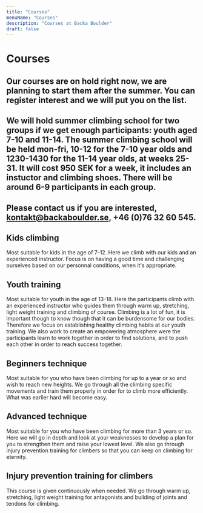 ```yaml
---
title: "Courses"
menuName: "Courses"
description: "Courses at Backa Boulder"
draft: false
---
```


# Courses

## Our courses are on hold right now, we are planning to start them after the summer. You can register interest and we will put you on the list. 
## We will hold summer climbing school for two groups if we get enough participants: youth aged 7-10 and 11-14. The summer climbing school will be held mon-fri, 10-12 for the 7-10 year olds and 1230-1430 for the 11-14 year olds, at weeks 25-31. It will cost 950 SEK for a week, it includes an instuctor and climbing shoes. There will be around 6-9 participants in each group. 
## Please contact us if you are interested, kontakt@backaboulder.se, +46 (0)76 32 60 545.

## Kids climbing

Most suitable for kids in the age of 7-12. Here we climb with our kids and an experienced instructor. Focus is on having a good time and challenging ourselves based on our personnal conditions, when it's appropriate.

## Youth training

Most suitable for youth in the age of 13-18. Here the participants climb with an experienced instructor who guides them through warm up, stretching, light weight training and climbing of course. Climbing is a lot of fun, it is important though to know though that it can be burdensome for our bodies. Therefore we focus on establishing healthy climbing habits at our youth training. We also work to create an empowering atmosphere were the participants learn to work together in order to find solutions, and to push each other in order to reach success together.   

## Beginners technique

Most suitable for you who have been climbing for up to a year or so and wish to reach new heights. We go through all the climbing specific movements and train them properly in order for to climb more efficiently. What was earlier hard will become easy.

## Advanced technique

Most suitable for you who have been climbing for more than 3 years or so. Here we will go in depth and look at your weaknesses to develop a plan for you to strengthen them and raise your lowest level. We also go through injury prevention  training for climbers so that you can keep on climbing for eternity.

## Injury prevention training for climbers

This course is given continuously when needed. We go through warm up, stretching, light weight training for antagonists and building of joints and tendons for climbing.
